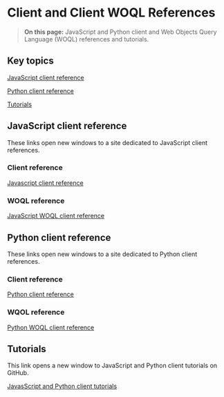 # Client and Client WOQL References

> **On this page:** JavaScript and Python client and Web Objects Query Language (WOQL) references and tutorials. 

## Key topics

[JavaScript client reference](#javascript-reference)

[Python client reference](#javascript-reference)

[Tutorials](#Tutorials)

## JavaScript client reference

These links open new windows to a site dedicated to JavaScript client references. 

### Client reference

[Javascript client reference](https://terminusdb.github.io/terminusdb-client-js/)

### WOQL reference

[JavaScript WOQL client reference](https://terminusdb.github.io/terminusdb-client-js/#/api/woql.js?id=woql)

## Python client reference

These links open new windows to a site dedicated to Python client references.

### Client reference

[Python client reference](https://terminusdb.github.io/terminusdb-client-python/)

### WQOL reference  

[Python WOQL client reference](https://terminusdb.github.io/terminusdb-client-python/woqlClient.html)

## Tutorials

This link opens a new window to JavaScript and Python client tutorials on GitHub.

[JavasScript and Python client tutorials](https://github.com/terminusdb/terminusdb-tutorials)
